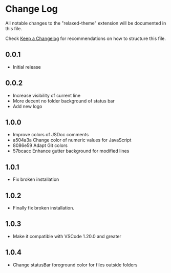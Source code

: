 # Change Log

All notable changes to the "relaxed-theme" extension will be documented in this file.

Check [Keep a Changelog](http://keepachangelog.com/) for recommendations on how to structure this file.

## 0.0.1

- Initial release

## 0.0.2

- Increase visibility of current line
- More decent no folder background of status bar
- Add new logo

## 1.0.0

- Improve colors of JSDoc comments
- a504a3a Change color of numeric values for JavaScript
- 8086e59 Adapt Git colors
- 57bcacc Enhance gutter background for modified lines

## 1.0.1

- Fix broken installation

## 1.0.2

- Finally fix broken installation.

## 1.0.3

- Make it compatible with VSCode 1.20.0 and greater

## 1.0.4

- Change statusBar foreground color for files outside folders
